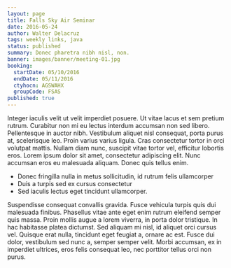 ```yaml
---
layout: page
title: Falls Sky Air Seminar
date: 2016-05-24
author: Walter Delacruz
tags: weekly links, java
status: published
summary: Donec pharetra nibh nisl, non.
banner: images/banner/meeting-01.jpg
booking:
  startDate: 05/10/2016
  endDate: 05/11/2016
  ctyhocn: AGSWAHX
  groupCode: FSAS
published: true
---
```

Integer iaculis velit ut velit imperdiet posuere. Ut vitae lacus et sem pretium rutrum. Curabitur non mi eu lectus interdum accumsan non sed libero. Pellentesque in auctor nibh. Vestibulum aliquet nisl consequat, porta purus at, scelerisque leo. Proin varius varius ligula. Cras consectetur tortor in orci volutpat mattis. Nullam diam nunc, suscipit vitae tortor vel, efficitur lobortis eros. Lorem ipsum dolor sit amet, consectetur adipiscing elit. Nunc accumsan eros eu malesuada aliquam. Donec quis tellus enim.

* Donec fringilla nulla in metus sollicitudin, id rutrum felis ullamcorper
* Duis a turpis sed ex cursus consectetur
* Sed iaculis lectus eget tincidunt ullamcorper.

Suspendisse consequat convallis gravida. Fusce vehicula turpis quis dui malesuada finibus. Phasellus vitae ante eget enim rutrum eleifend semper quis massa. Proin mollis augue a lorem viverra, in porta dolor tristique. In hac habitasse platea dictumst. Sed aliquam mi nisl, id aliquet orci cursus vel. Quisque erat nulla, tincidunt eget feugiat a, ornare ac est. Fusce dui dolor, vestibulum sed nunc a, semper semper velit. Morbi accumsan, ex in imperdiet ultrices, eros felis consequat leo, nec porttitor tellus orci non purus.
